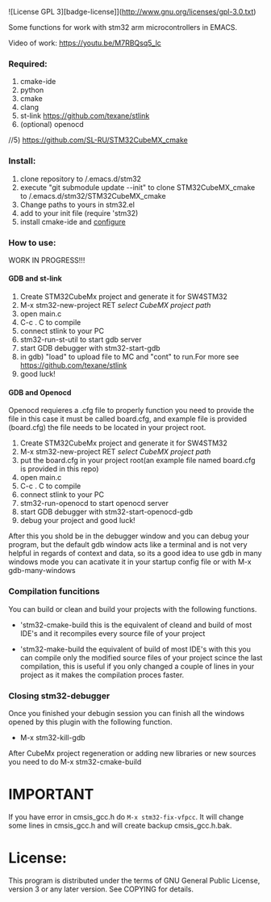 ![License GPL 3][badge-license]](http://www.gnu.org/licenses/gpl-3.0.txt)

Some functions for work with stm32 arm microcontrollers in EMACS.

Video of work: https://youtu.be/M7RBQsq5_lc

### Required:

1) cmake-ide
2) python
3) cmake
4) clang
5) st-link https://github.com/texane/stlink
6) (optional) openocd

//5) https://github.com/SL-RU/STM32CubeMX_cmake

### Install:

1) clone repository to /.emacs.d/stm32
2) execute "git submodule update --init" to clone STM32CubeMX_cmake to /.emacs.d/stm32/STM32CubeMX_cmake
3) Change paths to yours in stm32.el
4) add to your init file (require 'stm32)
5) install cmake-ide and [configure](https://syamajala.github.io/c-ide.html)

### How to use:

WORK IN PROGRESS!!!

  #### GDB and st-link
1) Create STM32CubeMx project and generate it for SW4STM32
2) M-x stm32-new-project RET *select CubeMX project path*
3) open main.c
4) C-c . C to compile
5) connect stlink to your PC
6) stm32-run-st-util to start gdb server
7) start GDB debugger with stm32-start-gdb
8) in gdb) "load" to upload file to MC and "cont" to run.For more see https://github.com/texane/stlink
9) good luck!

  #### GDB and Openocd

Openocd requieres a .cfg file to properly function you need to provide the file in this case it must be
called board.cfg, and example file is provided (board.cfg) the file needs to be located in your project root.

1) Create STM32CubeMx project and generate it for SW4STM32
2) M-x stm32-new-project RET *select CubeMX project path*
3) put the board.cfg in your project root(an example file named board.cfg is provided in this repo)
3) open main.c
4) C-c . C to compile
5) connect stlink to your PC
6) stm32-run-openocd to start openocd server
7) start GDB debugger with stm32-start-openocd-gdb
8) debug your project and good luck!


After this you shold be in the debugger window and you can debug your program, but the default gdb window acts like a terminal and is not very helpful in regards of context and data, so its a good idea to use gdb in many windows mode you can acativate it in your startup config file or with M-x gdb-many-windows

### Compilation funcitions

You can build or clean and build your projects with the following functions.

- 'stm32-cmake-build
  this is the equivalent of cleand and build of most IDE's and it recompiles every source file of your project

- 'stm32-make-build
  the equivalent of build of most IDE's with this you can compile only the modified source files of your project scince the last compilation, this is useful if you only changed a couple of lines in your project as it makes the compilation proces faster.

### Closing stm32-debugger
Once you finished your debugin session you can finish all the windows opened by this plugin with the following function.

- M-x stm32-kill-gdb

After CubeMx project regeneration or adding new libraries or new sources you need to do M-x stm32-cmake-build


# IMPORTANT

If you have error in cmsis_gcc.h do ```M-x stm32-fix-vfpcc```. It will change some lines in cmsis_gcc.h and will create backup cmsis_gcc.h.bak.

# License:

This program is distributed under the terms of GNU General
Public License, version 3 or any later version. See COPYING
for details.
